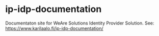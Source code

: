 # ip-idp-documentation
Documentaton site for WeAre Solutions Identity Provider Solution. See: https://www.karilaalo.fi/ip-idp-documentation/
